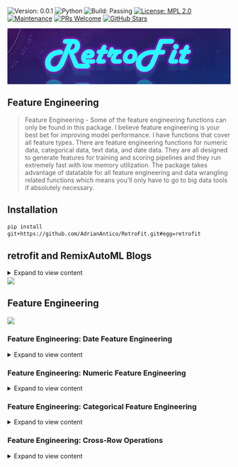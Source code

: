 ![Version: 0.0.1](https://img.shields.io/static/v1?label=Version&message=0.0.1&color=blue&?style=plastic)
![Python](https://img.shields.io/badge/Python-3.6%20%7C%203.7%20%7C%203.8%20%7C%203.9-blue)
![Build: Passing](https://img.shields.io/static/v1?label=Build&message=passing&color=brightgreen)
[![License: MPL 2.0](https://img.shields.io/badge/License-MPL%202.0-brightgreen.svg)](https://opensource.org/licenses/MPL-2.0)
[![Maintenance](https://img.shields.io/badge/Maintained%3F-yes-green.svg)](https://GitHub.com/Naereen/StrapDown.js/graphs/commit-activity)
[![PRs Welcome](https://img.shields.io/badge/PRs-welcome-brightgreen.svg?style=default)](http://makeapullrequest.com)
[![GitHub Stars](https://img.shields.io/github/stars/AdrianAntico/retrofit.svg?style=social)](https://github.com/AdrianAntico/retrofit)

<img src="https://github.com/AdrianAntico/retrofit/blob/main/images/PackageLogo.PNG" align="center" width="1000" />

## Feature Engineering

> Feature Engineering - Some of the feature engineering functions can only be found in this package. I believe feature engineering is your best bet for improving model performance. I have functions that cover all feature types. There are feature engineering functions for numeric data, categorical data, text data, and date data. They are all designed to generate features for training and scoring pipelines and they run extremely fast with low memory utilization. The package takes advantage of datatable for all feature engineering and data wrangling related functions which means you'll only have to go to big data tools if absolutely necessary.

## Installation
```
pip install git+https://github.com/AdrianAntico/RetroFit.git#egg=retrofit
```

## retrofit and RemixAutoML Blogs

<details><summary>Expand to view content</summary>
<p>

### Python retrofit and R RemixAutoML Blogs

### R RemixAutoML Blogs
[Sales Funnel Forecasting with ML using RemixAutoML](https://adrianantico.medium.com/sales-funnel-forecasting-using-ml-with-remixautoml-86361ce281b3)
 
[The Most Feature Rich ML Forecasting Methods Available](https://adrianantico.medium.com/the-most-feature-rich-ml-forecasting-methods-available-compliments-of-remixautoml-61b53daf42e6)

[AutoML Frameworks in R & Python](https://iamnagdev.com/2020/04/01/automl-frameworks-in-r-python/)

[AI for Small to Medium Size Businesses: A Management Take On The Challenges...](https://www.remixinstitute.com/blog/business-ai-for-small-to-medium-sized-businesses-with-remixautoml/#.XX-lD2ZlD8A)

[Why Machine Learning is more Practical than Econometrics in the Real World](https://medium.com/@adrianantico/machine-learning-vs-econometrics-in-the-real-world-4058095b1013)

[Build Thousands of Automated Demand Forecasts in 15 Minutes Using AutoCatBoostCARMA in R](https://www.remixinstitute.com/blog/automated-demand-forecasts-using-autocatboostcarma-in-r/#.XUIO1ntlCDM)

[Automate Your KPI Forecasts With Only 1 Line of R Code Using AutoTS](https://www.remixinstitute.com/blog/automate-your-kpi-forecasts-with-only-1-line-of-r-code-using-autots/#.XUIOr3tlCDM)

</p>
</details>

<img src="https://github.com/AdrianAntico/RemixAutoML/blob/master/Images/Documentation.PNG" align="center" width="725" />

## Feature Engineering
<p>
 
<img src="https://github.com/AdrianAntico/RemixAutoML/blob/master/Images/FeatureEngineeringMenu.PNG" align="center" width="800" />

### Feature Engineering: Date Feature Engineering

<details><summary>Expand to view content</summary>
<p>

#### Coming Soon

</p>
</details>

### Feature Engineering: Numeric Feature Engineering

<details><summary>Expand to view content</summary>
<p>

#### Coming Soon

</p>
</details>

### Feature Engineering: Categorical Feature Engineering

<details><summary>Expand to view content</summary>
<p>

#### Coming Soon

</p>
</details>

### Feature Engineering: Cross-Row Operations

<details><summary>Expand to view content</summary>
<p>

#### **AutoLags()**

<details><summary>Code Example</summary>
<p>

```
# Test Function
import datatable
import retrofit
from retrofit import TimeSeriesFeatures as ts
 
# Data can be created using the R package RemixAutoML and function FakeDataGenerator
data = dt.fread("C:/Users/Bizon/Documents/GitHub/BenchmarkData.csv")
    
## Group Example:
data = ts.AutoLags(data=data, LagPeriods=[1,3,5,7], LagColumnNames='Leads', DateColumnName='CalendarDateColumn', ByVariables=None, ImputeValue=-1, Sort=True)
print(data.names)
    
## Group and Multiple Periods and LagColumnNames:
data = ts.AutoLags(data=data, LagPeriods=[1,3,5], LagColumnNames=['Leads','XREGS1'], DateColumnName='CalendarDateColumn', ByVariables=['MarketingSegments', 'MarketingSegments2', 'MarketingSegments3', 'Label'], ImputeValue=-1, Sort=True)
print(data.names)

## No Group Example:
data = ts.AutoLags(data=data, LagPeriods=1, LagColumnNames='Leads', DateColumnName='CalendarDateColumn', ByVariables=None, ImputeValue=-1, Sort=True)
print(data.names)
```

</p>
</details>

<details><summary>Function Description</summary>
<p>
 
<code>AutoLags()</code> Automatically generate any number of lags, for any number of columns, by any number of By-Variables, using datatable.

</p>
</details>

#### **AutoRollStats()**

<details><summary>Code Example</summary>
<p>

```
# Test Function
import datatable
import retrofit
from retrofit import TimeSeriesFeatures as ts

## Group Example:
import datatable as dt
from datatable import sort, f, by
data = dt.fread("C:/Users/Bizon/Documents/GitHub/BenchmarkData.csv")
data = ts.AutoRollStats(data=data, RollColumnNames='Leads', DateColumnName='CalendarDateColumn', ByVariables=None, MovingAvg_Periods=[3,5,7], MovingSD_Periods=[3,5,7], MovingMin_Periods=[3,5,7], MovingMax_Periods=[3,5,7], ImputeValue=-1, Sort=True)
print(data.names)
    
## Group and Multiple Periods and RollColumnNames:
data = dt.fread("C:/Users/Bizon/Documents/GitHub/BenchmarkData.csv")
data = ts.AutoRollStats(data=data, RollColumnNames=['Leads','XREGS1'], DateColumnName='CalendarDateColumn', ByVariables=['MarketingSegments', 'MarketingSegments2', 'MarketingSegments3', 'Label'], MovingAvg_Periods=[3,5,7], MovingSD_Periods=[3,5,7], MovingMin_Periods=[3,5,7], MovingMax_Periods=[3,5,7], ImputeValue=-1, Sort=True)
print(data.names)

## No Group Example:
data = dt.fread("C:/Users/Bizon/Documents/GitHub/BenchmarkData.csv")
data = ts.AutoRollStats(data=data, RollColumnNames='Leads', DateColumnName='CalendarDateColumn', ByVariables=None, MovingAvg_Periods=[3,5,7], MovingSD_Periods=[3,5,7], MovingMin_Periods=[3,5,7], MovingMax_Periods=[3,5,7], ImputeValue=-1, Sort=True)
print(data.names)
```

</p>
</details>

<details><summary>Function Description</summary>
<p>
 
<code>AutoRollStats()</code> Automatically generate any number of moving averages, moving standard deviations, moving mins and moving maxs from any number of source columns, by any number of By-Variables, using datatable.

</p>
</details>


 
#### **AutoDiff()**

<details><summary>Code Example</summary>
<p>

```
# Test Function
import datatable
import retrofit
from retrofit import TimeSeriesFeatures as ts

## Group Example:
data = dt.fread("C:/Users/Bizon/Documents/GitHub/BenchmarkData.csv")
data = ts.AutoDiff(data=data, DateColumnName = 'CalendarDateColumn', ByVariables = ['MarketingSegments', 'MarketingSegments2', 'MarketingSegments3', 'Label'], DiffNumericVariables = 'Leads', DiffDateVariables = 'CalendarDateColumn', DiffGroupVariables = None, NLag1 = 0, NLag2 = 1, Sort=True, InputFrame = 'datatable', OutputFrame = 'datatable')
print(data.names)
    
## Group and Multiple Periods and RollColumnNames:
data = dt.fread("C:/Users/Bizon/Documents/GitHub/BenchmarkData.csv")
data = ts.AutoDiff(data=data, DateColumnName = 'CalendarDateColumn', ByVariables = ['MarketingSegments', 'MarketingSegments2', 'MarketingSegments3', 'Label'], DiffNumericVariables = 'Leads', DiffDateVariables = 'CalendarDateColumn', DiffGroupVariables = None, NLag1 = 0, NLag2 = 1, Sort=True, InputFrame = 'datatable', OutputFrame = 'datatable')
print(data.names)

## No Group Example:
data = dt.fread("C:/Users/Bizon/Documents/GitHub/BenchmarkData.csv")
data = ts.AutoDiff(data=data, DateColumnName = 'CalendarDateColumn', ByVariables = None, DiffNumericVariables = 'Leads', DiffDateVariables = 'CalendarDateColumn', DiffGroupVariables = None, NLag1 = 0, NLag2 = 1, Sort=True, InputFrame = 'datatable', OutputFrame = 'datatable')
print(data.names)
```

</p>
</details>

<details><summary>Function Description</summary>
<p>
 
<code>AutoDiff()</code> Automatically generate any number of differences from any number of source columns, for numeric, character, and date columns, by any number of By-Variables, using datatable.

</p>
</details>

### Feature Engineering: Data Set Feature Engineering

<details><summary>Expand to view content</summary>
<p>

#### Coming Soon

</p>
</details>

### Feature Engineering: Model-Based Feature Engineering

<details><summary>Expand to view content</summary>
<p>

#### Coming Soon

</p>
</details>
